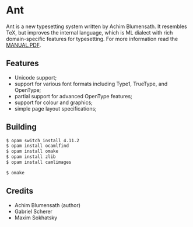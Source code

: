 # Ant

Ant is a new typesetting system written by Achim Blumensath. It resembles TeX,
but improves the internal language, which is ML dialect with rich domain-specific
features for typesetting. For more information read the [MANUAL.PDF](https://github.com/5HT/ant/blob/master/manual.pdf).

## Features

* Unicode support;
* support for various font formats including Type1, TrueType, and OpenType;
* partial support for advanced OpenType features;
* support for colour and graphics;
* simple page layout specifications;

## Building

```sh
$ opam switch install 4.11.2
$ opam install ocamlfind
$ opam install omake
$ opam install zlib
$ opam install camlimages
```

```sh
$ omake
```

## Credits

* Achim Blumensath (author)
* Gabriel Scherer
* Maxim Sokhatsky
